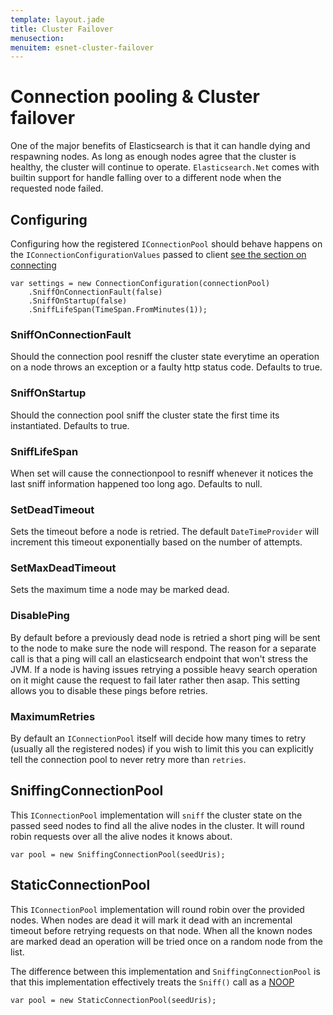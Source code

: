 ```yaml
---
template: layout.jade
title: Cluster Failover
menusection: 
menuitem: esnet-cluster-failover
---
```


# Connection pooling & Cluster failover

One of the major benefits of Elasticsearch is that it can handle dying and respawning  nodes. 
As long as enough nodes agree that the cluster is healthy, the cluster will continue to operate.
`Elasticsearch.Net` comes with builtin support for handle falling over to a different node when the requested node failed.

## Configuring 

Configuring how the registered `IConnectionPool` should behave happens on the `IConnectionConfigurationValues` passed to client 
[see the section on connecting ](/elasticsearch-net/connecting.html)

    var settings = new ConnectionConfiguration(connectionPool)
        .SniffOnConnectionFault(false)
        .SniffOnStartup(false)
        .SniffLifeSpan(TimeSpan.FromMinutes(1));

### SniffOnConnectionFault
Should the connection pool resniff the cluster state everytime an operation on a node throws an exception or a faulty http status code.
Defaults to true.

### SniffOnStartup
Should the connection pool sniff the cluster state the first time its instantiated. Defaults to true.

### SniffLifeSpan
When set will cause the connectionpool to resniff whenever it notices the last sniff information happened too long ago. Defaults to null.

### SetDeadTimeout
Sets the timeout before a node is retried. The default `DateTimeProvider` will increment this timeout exponentially based on the number of attempts.

### SetMaxDeadTimeout
Sets the maximum time a node may be marked dead.

### DisablePing
By default before a previously dead node is retried a short ping will be sent to the node to make sure the node will respond. 
The reason for a separate call is that a ping will call an elasticsearch endpoint that won't stress the JVM. If a node is having issues retrying a possible heavy search operation on it might cause the request to fail later rather then asap. This setting allows you to disable these pings before retries.

### MaximumRetries
By default an `IConnectionPool` itself will decide how many times to retry (usually all the registered nodes) if you wish to 
limit this you can explicitly tell the connection pool to never retry more than `retries`.

## SniffingConnectionPool

This `IConnectionPool` implementation will `sniff` the cluster state on the passed seed nodes to find all the alive nodes in the cluster. It will round robin requests over all the alive nodes it knows about. 

    var pool = new SniffingConnectionPool(seedUris);

## StaticConnectionPool

This `IConnectionPool` implementation will round robin over the provided nodes. When nodes are dead it will mark it dead with an incremental timeout before 
retrying requests on that node. When all the known nodes are marked dead an operation will be tried once on a random node from the list. 

The difference between this implementation and `SniffingConnectionPool` is that this implementation effectively treats the `Sniff()` call as a 
[NOOP](http://en.wikipedia.org/wiki/Noop)

    var pool = new StaticConnectionPool(seedUris);

